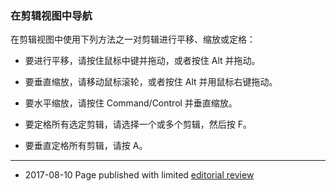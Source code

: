### 在剪辑视图中导航

在剪辑视图中使用下列方法之一对剪辑进行平移、缩放或定格：

* 要进行平移，请按住鼠标中键并拖动，或者按住 Alt 并拖动。

* 要垂直缩放，请移动鼠标滚轮，或者按住 Alt 并用鼠标右键拖动。

* 要水平缩放，请按住 Command/Control 并垂直缩放。

* 要定格所有选定剪辑，请选择一个或多个剪辑，然后按 F。

* 要垂直定格所有剪辑，请按 A。

---
* <span class="page-edit">2017-08-10  Page published with limited [editorial review](DocumentationEditorialReview.html)
</span>
